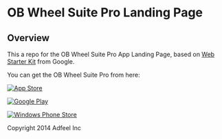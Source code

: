 # OB Wheel Suite Pro Landing Page


## Overview

This a repo for the OB Wheel Suite Pro App Landing Page, based on [Web Starter Kit](https://developers.google.com/web/starter-kit) from Google.


You can get the OB Wheel Suite Pro from here:

[![App Store](https://devimages.apple.com.edgekey.net/app-store/marketing/guidelines/images/badge-download-on-the-app-store.svg)](https://itunes.apple.com/us/app/ob-wheel-suite-pro/id820945911?mt=8)
 

[![Google Play](http://developer.android.com/images/brand/en_generic_rgb_wo_45.png)](https://play.google.com/store/apps/details?id=com.adfeelonline.gestograma&hl=en)

[![Windows Phone Store](http://winblog.blob.core.windows.net/win/sites/3/2012/10/4401.WindowsStore_5F00_blk_5F00_1192D142.png)](http://www.windowsphone.com/en-us/store/app/ob-wheel-suite-pro/6ecde56b-ee9c-4690-b262-db9b15dd98c7)



Copyright 2014 Adfeel Inc
